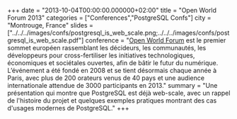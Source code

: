 +++
date = "2013-10-04T00:00:00.000000+02:00"
title = "Open World Forum 2013"
categories = ["Conferences","PostgreSQL Confs"]
city = "Montrouge, France"
slides = ["../../../images/confs/postgresql_is_web_scale.png;../../../images/confs/postgresql_is_web_scale.pdf"]
conference = "[Open World Forum](http://2013.openworldforum.org/fr/) est le premier sommet européen rassemblant les décideurs, les communautés, les développeurs pour cross-fertiliser les initiatives technologiques, économiques et sociétales ouvertes, afin de bâtir le futur du numérique. L’événement a été fondé en 2008 et se tient désormais chaque année à Paris, avec plus de 200 orateurs venus de 40 pays et une audience internationale attendue de 3000 participants en 2013."
summary = "Une présentation qui montre que PostgreSQL est déjà web-scale, avec un rappel de l'histoire du projet et quelques exemples pratiques montrant des cas d'usages modernes de PostgreSQL."
+++
